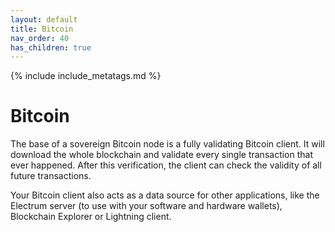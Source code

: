 ```yaml
---
layout: default
title: Bitcoin
nav_order: 40
has_children: true
---
```

<!-- markdownlint-disable MD014 MD022 MD025 MD040 -->
{% include include_metatags.md %}

# Bitcoin

The base of a sovereign Bitcoin node is a fully validating Bitcoin client.
It will download the whole blockchain and validate every single transaction that ever happened.
After this verification, the client can check the validity of all future transactions.

Your Bitcoin client also acts as a data source for other applications, like the Electrum server (to use with your software and hardware wallets), Blockchain Explorer or Lightning client.
